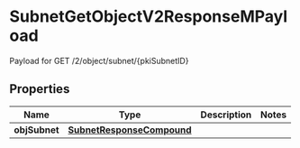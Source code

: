 

# SubnetGetObjectV2ResponseMPayload

Payload for GET /2/object/subnet/{pkiSubnetID}

## Properties

| Name | Type | Description | Notes |
|------------ | ------------- | ------------- | -------------|
|**objSubnet** | [**SubnetResponseCompound**](SubnetResponseCompound.md) |  |  |



